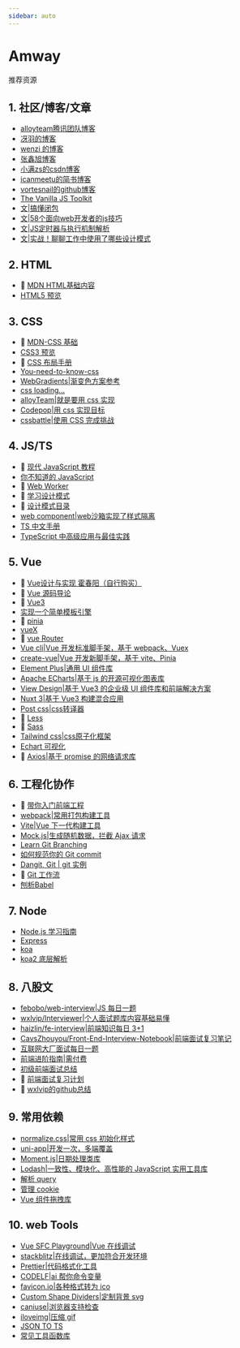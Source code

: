 ```yaml
---
sidebar: auto
---
```


# Amway

推荐资源

## 1. 社区/博客/文章
- [alloyteam腾讯团队博客](http://www.alloyteam.com/page/0/)
- [冴羽的博客](https://github.com/mqyqingfeng/Blog)
- [wenzi 的博客](https://www.xiabingbao.com/)
- [张鑫旭博客](https://www.zhangxinxu.com/)
- [小满zs的csdn博客](https://blog.csdn.net/qq1195566313)
- [icanmeetu的简书博客](https://www.jianshu.com/u/10ae59f49b13)
- [vortesnail的github博客](https://github.com/vortesnail/blog)
- [The Vanilla JS Toolkit](https://vanillajstoolkit.com/)
- [文|搞懂闭包](http://www.alloyteam.com/2019/07/closure/)
- [文|58个面向web开发者的js技巧](https://mp.weixin.qq.com/s/o_giWcLYGNJiLjYMuLID_g)
- [文|JS定时器与执行机制解析](http://www.alloyteam.com/2016/05/javascript-timer/)
- [文|实战！聊聊工作中使用了哪些设计模式](https://juejin.cn/post/7023536216138055716)

## 2. HTML
- 💢 [MDN HTML基础内容](https://developer.mozilla.org/zh-CN/docs/Learn/Getting_started_with_the_web/HTML_basics)
- [HTML5 预览](./basis/HTML.md)

## 3. CSS
- 💢 [MDN-CSS 基础](https://developer.mozilla.org/zh-CN/docs/Learn/Getting_started_with_the_web/CSS_basics)
- [CSS3 预览](./basis/CSS.md)
- 💢 [CSS 布局手册](https://developer.mozilla.org/zh-CN/docs/Web/CSS/Layout_cookbook)
- [You-need-to-know-css](https://lhammer.cn/You-need-to-know-css/#/zh-cn/)
- [WebGradients|渐变色方案参考](https://webgradients.com/)
- [css loading...](https://www.html5tricks.com/demo/css3-loading-cool-styles/index.html)
- [alloyTeam|就是要用 css 实现](http://www.alloyteam.com/2016/01/let-see-css-world/)
- [Codepop|用 css 实现目标](https://codepip.com/)
- [cssbattle|使用 CSS 完成挑战](https://cssbattle.dev/)

## 4. JS/TS
- 💢 [现代 JavaScript 教程](https://zh.javascript.info/)
- [你不知道的 JavaScript](https://www.javascriptc.com/books/you-dont-know-js/)
- 💢 [Web Worker](http://www.alloyteam.com/2020/07/14645/)
- 💢 [学习设计模式](https://www.patterns.dev/posts/)
- 💢 [设计模式目录](https://refactoring.guru/design-patterns/catalog)
- [web component|web沙箱实现了样式隔离](https://developer.mozilla.org/zh-CN/docs/Web/Web_Components)
- [TS 中文手册](https://typescript.bootcss.com/)
- [TypeScript 中高级应用与最佳实践](http://www.alloyteam.com/2019/07/13796/)

## 5. Vue
- 💢 [Vue设计与实现 霍春阳（自行购买）]()
- 💢 [Vue 源码导论](https://vue3js.cn/start/)
- 💢 [Vue3](./vue/vue3.md)
- [实现一个简单模板引擎](http://www.alloyteam.com/2016/10/implement-a-simple-template-engine/)
- 💢 [pinia](./vue/pinia.md)
- [vueX]()
- 💢 [vue Router](./vue/router.md)
- [Vue cli|Vue 开发标准脚手架，基于 webpack、Vuex](https://cli.vuejs.org/zh/)
- [create-vue|Vue 开发新脚手架，基于 vite、Pinia](https://github.com/vuejs/create-vue#)
- [Element Plus|通用 UI 组件库](https://element-plus.org/zh-CN/)
- [Apache ECharts|基于 js 的开源可视化图表库](https://echarts.apache.org/zh/index.html)
- [View Design|基于 Vue3 的企业级 UI 组件库和前端解决方案](https://www.iviewui.com/)
- [Nuxt 3|基于 Vue3 构建混合应用](https://www.nuxtjs.org.cn/)
- [Post css|css转译器](https://www.postcss.com.cn/)
- 💢 [Less](https://less.bootcss.com/)
- 💢 [Sass](https://www.sass.hk/)
- [Tailwind css|css原子化框架](https://tailwindcss.com/)
- [Echart 可视化](./vue/echart.md)
- 💢 [Axios|基于 promise 的网络请求库](https://www.axios-http.cn/)

## 6. 工程化协作
- 💢 [带你入门前端工程](https://woai3c.github.io/introduction-to-front-end-engineering/)
- [webpack|常用打包构建工具](https://www.webpackjs.com/)
- [Vite|Vue 下一代构建工具](https://vitejs.cn/)
- [Mock.js|生成随机数据，拦截 Ajax 请求](http://mockjs.com/)
- [Learn Git Branching](https://learngitbranching.js.org/?locale=zh_CN)
- [如何规范你的 Git commit](https://zhuanlan.zhihu.com/p/182553920)
- [Dangit, Git | git 实例](https://dangitgit.com/zh)
- 💢 [Git 工作流](https://blog.zhujian.life/posts/c7ee2f15.html)
- [刨析Babel](http://www.alloyteam.com/2017/04/analysis-of-babel-babel-overview/)

## 7. Node
- [Node.js 学习指南](https://blog.poetries.top/node-learning-notes/)
- [Express]()
- [koa]()
- [koa2 底层解析](https://github.com/vortesnail/blog/issues/21)

## 8. 八股文
- [febobo/web-interview|JS 每日一题](https://github.com/febobo/web-interview)
- [wxlvip/Interviewer|个人面试题库内容基础易懂](https://github.com/wxlvip/Interviewer)
- [haizlin/fe-interview|前端知识每日 3+1](https://github.com/haizlin/fe-interview)
- [CavsZhouyou/Front-End-Interview-Notebook|前端面试复习笔记](https://github.com/CavsZhouyou/Front-End-Interview-Notebook)
- [互联网大厂面试每日一题](https://q.shanyue.tech/)
- [前端进阶指南|需付费](https://interview2.poetries.top/docs/base.html)
- [初级前端面试总结](https://juejin.cn/post/7073869980411887652)
- 💢 [前端面试复习计划](https://juejin.cn/post/7061588533214969892)
- 💢 [wxlvip的github总结](https://github.com/wxlvip/Interviewer)

## 9. 常用依赖
- [normalize.css|常用 css 初始化样式](https://csstools.github.io/normalize.css/)
- [uni-app|开发一次，多端覆盖](https://uniapp.dcloud.net.cn/quickstart-hx.html)
- [Moment.js|日期处理类库](http://momentjs.cn/)
- [Lodash|一致性、模块化、高性能的 JavaScript 实用工具库](https://www.lodashjs.com/)
- [解析 query](https://github.com/sindresorhus/query-string)
- [管理 cookie](https://github.com/js-cookie/js-cookie)
- [Vue 组件拖拽库](https://github.com/SortableJS/Vue.Draggable)

## 10. web Tools
- [Vue SFC Playground|Vue 在线调试](https://sfc.vuejs.org/)
- [stackblitz|在线调试，更加符合开发环境](https://stackblitz.com/)
- [Prettier|代码格式化工具](https://www.prettier.cn/)
- [CODELF|ai 帮你命令变量](https://unbug.github.io/codelf/)
- [favicon.io|各种格式转为 ico](https://favicon.io/)
- [Custom Shape Dividers|定制背景 svg](https://www.shapedivider.app/)
- [caniuse|浏览器支持检查](https://caniuse.com/)
- [iloveimg|压缩 gif](https://www.iloveimg.com/zh-cn/compress-image/compress-gif)
- [JSON TO TS](https://tooltt.com/json2typescript/)
- [常见工具函数库](https://zxfjd3g.github.io/atguigu_utils-docs/)
